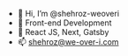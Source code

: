- 👋 Hi, I’m @shehroz-weoveri
- 👀 Front-end Development
- 🌱 React JS, Next, Gatsby
- 📫 shehroz@we-over-i.com

<!---
shehroz-weoveri/shehroz-weoveri is a ✨ special ✨ repository because its `README.md` (this file) appears on your GitHub profile.
You can click the Preview link to take a look at your changes.
--->
